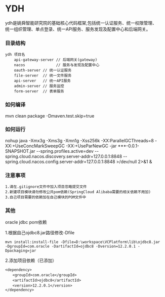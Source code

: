 # YDH
ydh是姚舜智能研究院的基础核心代码框架,包括统一认证服务、统一权限管理、统一组织管理、单点登录、统一API服务、服务发现及配置中心和后端网关。

### 目录结构
```
ydh 项目名
    api-gateway-server // 后端网关(gateway)
    nacos              // 服务与发现及配置中心
    oauth-server // 统一认证服务
    file-server  // 统一文件服务
    api-server   // 统一API服务
    admin-server // 服务监控
    form-server  // 表单服务
```
### 如何编译
mvn clean package -Dmaven.test.skip=true

### 如何运行
nohup java  -Xmx3g -Xms3g -Xmn1g -Xss256k -XX:ParallelGCThreads=8 -XX:+UseConcMarkSweepGC -XX:+UseParNewGC  -jar ***-0.0.1-SNAPSHOT.jar --spring.profiles.active=dev --spring.cloud.nacos.discovery.server-addr=127.0.0.1:8848 --spring.cloud.nacos.config.server-addr=127.0.0.1:8848 >/dev/null 2>&1 &

### 注意事项
    1.请在.gitignore文件中加入项目忽略提交文件
    2.新建项目模块请勿修改公共pom依赖(SpringCloud Alibaba需要的相关依赖不用加)
    3.自己项目需要的依赖加在自己模块的POM文件中

### 其他
oracle jdbc pom依赖

1.根据自己ojdbc8.jar路径修改-Dfile
```
mvn install:install-file -Dfile=D:\workspace\VCPlatform\lib\ojdbc8.jar -DgroupId=com.oracle -DartifactId=ojdbc8 -Dversion=12.2.0.1 -Dpackaging=jar
```
2.添加项目依赖（已添加）
```
<dependency>
　　<groupId>com.oracle</groupId>
　　<artifactId>ojdbc8</artifactId>
　　<version>12.2.0.1</version>
</dependency>
```
